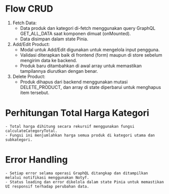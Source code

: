 # Flow CRUD

1. Fetch Data:
   - Data produk dan kategori di-fetch menggunakan query GraphQL GET_ALL_DATA saat komponen dimuat (onMounted).
   - Data disimpan dalam state Pinia.
2. Add/Edit Product:
   - Modal untuk Add/Edit digunakan untuk mengelola input pengguna.
   - Validasi diterapkan baik di frontend (form) maupun di store sebelum mengirim data ke backend.
   - Produk baru ditambahkan di awal array untuk memastikan tampilannya diurutkan dengan benar.
3. Delete Product:
   - Produk dihapus dari backend menggunakan mutasi DELETE_PRODUCT, dan array di state diperbarui untuk menghapus item tersebut.

# Perhitungan Total Harga Kategori

    - Total harga dihitung secara rekursif menggunakan fungsi calculateCategoryTotal.
    - Fungsi ini menjumlahkan harga semua produk di kategori utama dan subkategori.

# Error Handling

    - Setiap error selama operasi GraphQL ditangkap dan ditampilkan melalui notifikasi menggunakan Notyf.
    - Status loading dan error dikelola dalam state Pinia untuk memastikan UI responsif terhadap perubahan data.
